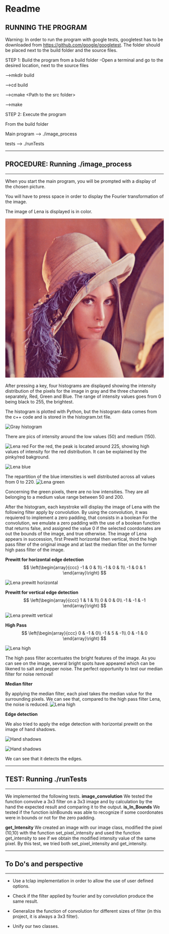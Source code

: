 # Readme



## RUNNING THE PROGRAM

Warning: In order to run the program with google tests, googletest has to be downloaded from
https://github.com/google/googletest. The folder should be placed next to the build folder and
the source files.

STEP 1: Build the program from a build folder
-Open a terminal and go to the desired location, next to the source files

--&gt;mkdir build

--&gt;cd build

--&gt;cmake &lt;Path to the src folder&gt;

--&gt;make

STEP 2: Execute the program

From the build folder

Main program  --&gt; ./image_process

tests --&gt; ./runTests


- - - - - - - - - - - - - - - - - - - - - - - - - - - - - - - - - - - - - - -
   ## PROCEDURE: Running ./image_process
- - - - - - - - - - - - - - - - - - - - - - - - - - - - - - - - - - - - - -



When you start the main program, you will be prompted with a display of the chosen picture.

You will have to press space in order to display the  Fourier transformation of the image.



The image of Lena is displayed is in color.

![Lena color](/pics/lena.png)

After pressing a key, four histograms are displayed showing the intensity distribution of the pixels for the image in gray and the three channels separately, Red, Green and Blue. The range of intensity values goes from 0 being black to 255, the brightest.

The histogram is plotted with Python, but the histogram data comes from the c++ code and is stored in the histogram.txt file.

![Gray histogram](/pics/gray)

There are pics of intensity around the low values (50) and medium (150).

![Lena red](/pics/red)
For the red, the peak is located around 225, showing high values of intensity for the red distribution.
It can be explained by the pinky/red bakground.

![Lena blue](/pics/blue)

The repartition of the blue intensities is well distributed across all values from 0 to 220.
![Lena green](/pics/green)

Concerning the green pixels, there are no low intensities. They are all belonging to a medium value range between 50 and 200.

After the histogram, each keystroke will display the image of Lena with the following filter apply by convolution.
By using the convolution, it was requiered to implement a zero padding, that consists in a boolean
For the convolution, we emulate a zero padding with the use of a boolean function that returns false, and assigned the value 0 if the selected coordonates are out the bounds of the image, and true otherwise.
The image of Lena appears in succession, first Prewitt horizontal then vertical, third the high pass filter of the original image and at last the median filter on the former high pass filter of the image.


**Prewitt for horizontal edge detection**
$$
\left(\begin{array}{ccc}
-1 & 0 & 1\\
-1 & 0 & 1\\
-1 & 0 & 1
\end{array}\right)
$$

![Lena prewitt horizontal](/pics/horizontal)



**Prewitt for vertical edge detection**
$$
\left(\begin{array}{ccc}
 1 & 1 & 1\\
 0 & 0 & 0\\
-1 & -1 & -1
\end{array}\right)
$$

![Lena prewitt vertical](/pics/vertical)


**High Pass**
$$
\left(\begin{array}{ccc}
0 & -1 & 0\\
-1 & 5 & -1\\
0 & -1 & 0
\end{array}\right)
$$

![Lena high](/pics/highpass)


The high pass filter accentuates the bright features of the image.
As you can see on the image, several bright spots have appeared which can be likened to salt and pepper noise.
The perfect opportunity to test our median filter for noise removal!

**Median filter**

By applying the median filter, each pixel takes the median value for the surrounding pixels.
We can see that, compared to the high pass filter Lena, the noise is reduced.
![Lena high](/pics/median)

**Edge detection**

We also tried to apply the edge detection with horizontal prewitt on the image of hand shadows.

![Hand shadows](/pics/hand_shadows)

![Hand shadows](/pics/hand_shadows_contour)

We can see that it detects the edges.



- - - - - - - - - - - - - - - - - - - - - - - - - - - - - - - - - - - - - - -
   ## TEST: Running ./runTests
- - - - - - - - - - - - - - - - - - - - - - - - - - - - - - - - - - - - - -

We implemented the following tests.
**image_convolution**
We tested the function convolve a 3x3 filter on a 3x3 image and by calculation by the hand the expected result and comparing it to the output.
**is_In_Bounds**
We tested if the function isInBounds was able to recognize if some coordonates were in bounds or not for the zero padding.

**get_Intensity**
We created an image with our image class, modified the pixel (10,10) with the function set_pixel_intensity and used the function get_intensity to see if we obtain the modified intensity value of the same pixel.
By this test, we tried both set_pixel_intensity and get_intensity.

- - - - - - - - - - - - - - - - - - - - - - - - - - - - - - - - - - - - - - -
   ## To Do's and perspective
- - - - - - - - - - - - - - - - - - - - - - - - - - - - - - - - - - - - - -
- Use a tclap implementation in order to allow the use of user defined options.

- Check if the filter applied by fourier and by convolution produce the same result.

- Generalize the function of convolution for different sizes of filter (in this project, it is always a 3x3 filter).

- Unify our two classes.
